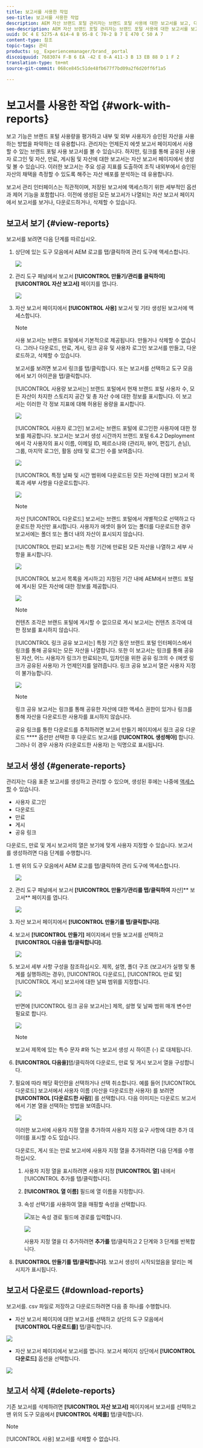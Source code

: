```yaml
---
title: 보고서를 사용한 작업
seo-title: 보고서를 사용한 작업
description: AEM 자산 브랜드 포털 관리자는 브랜드 포털 사용에 대한 보고서를 보고, 다운로드, 만료, 게시됨 및 브랜드 포털을 통해 공유된 링크에 대한 보고서를 생성, 관리 및 볼 수 있습니다.
seo-description: AEM 자산 브랜드 포털 관리자는 브랜드 포털 사용에 대한 보고서를 보고, 다운로드, 만료, 게시됨 및 브랜드 포털을 통해 공유된 링크에 대한 보고서를 생성, 관리 및 볼 수 있습니다.
uuid: DC 4 E 5275-A 614-4 B 95-8 C 70-2 B 7 E 470 C 50 A 7
content-type: 참조
topic-tags: 관리
products: sg_ Experiencemanager/brand_ portal
discoiquuid: 7683074 F-B 6 EA -42 E 0-A 411-3 B 13 EB 88 D 1 F 2
translation-type: tm+mt
source-git-commit: 068ce845c51de48fb677f7bd09a2f6d20ff6f1a5

---
```



# 보고서를 사용한 작업 {#work-with-reports}

보고 기능은 브랜드 포털 사용량을 평가하고 내부 및 외부 사용자가 승인된 자산을 사용하는 방법을 파악하는 데 유용합니다. 관리자는 언제든지 에셋 보고서 페이지에서 사용할 수 있는 브랜드 포털 사용 보고서를 볼 수 있습니다. 하지만, 링크를 통해 공유된 사용자 로그인 및 자산, 만료, 게시됨 및 자산에 대한 보고서는 자산 보고서 페이지에서 생성 및 볼 수 있습니다. 이러한 보고서는 주요 성공 지표를 도출하여 조직 내외부에서 승인된 자산의 채택을 측정할 수 있도록 해주는 자산 배포를 분석하는 데 유용합니다.

보고서 관리 인터페이스는 직관적이며, 저장된 보고서에 액세스하기 위한 세부적인 옵션과 제어 기능을 포함합니다. 이전에 생성된 모든 보고서가 나열되는 자산 보고서 페이지에서 보고서를 보거나, 다운로드하거나, 삭제할 수 있습니다.

## 보고서 보기 {#view-reports}

보고서를 보려면 다음 단계를 따르십시오.

1. 상단에 있는 도구 모음에서 AEM 로고를 탭/클릭하여 관리 도구에 액세스합니다.

   ![](assets/aemlogo.png)

2. 관리 도구 패널에서 보고서 **[!UICONTROL 만들기/관리를 클릭하여]** **[!UICONTROL 자산 보고서]** 페이지를 엽니다.

   ![](assets/access-asset-reports.png)

3. 자산 보고서 페이지에서 **[!UICONTROL 사용]** 보고서 및 기타 생성된 보고서에 액세스합니다.

   >[!NOTE]
   >
   >사용 보고서는 브랜드 포털에서 기본적으로 제공됩니다. 만들거나 삭제할 수 없습니다. 그러나 다운로드, 만료, 게시, 링크 공유 및 사용자 로그인 보고서를 만들고, 다운로드하고, 삭제할 수 있습니다.

   보고서를 보려면 보고서 링크를 탭/클릭합니다. 또는 보고서를 선택하고 도구 모음에서 보기 아이콘을 탭/클릭합니다.

   [!UICONTROL 사용량 보고서는] 브랜드 포털에서 현재 브랜드 포털 사용자 수, 모든 자산이 차지한 스토리지 공간 및 총 자산 수에 대한 정보를 표시합니다. 이 보고서는 이러한 각 정보 지표에 대해 허용된 용량을 표시합니다.

   ![](assets/usage-report.png)

   [!UICONTROL 사용자 로그인] 보고서는 브랜드 포털에 로그인한 사용자에 대한 정보를 제공합니다. 보고서는 보고서 생성 시간까지 브랜드 포털 6.4.2 Deployment에서 각 사용자의 표시 이름, 이메일 ID, 페르소나와 (관리자, 뷰어, 편집기, 손님), 그룹, 마지막 로그인, 활동 상태 및 로그인 수를 보여줍니다.

   ![](assets/user-logins.png)

   [!UICONTROL 특정 날짜 및 시간 범위에 다운로드된 모든 자산에 대한] 보고서 목록과 세부 사항을 다운로드합니다.

   ![](assets/download-report.png)

   >[!NOTE]
   >
   >자산 [!UICONTROL 다운로드] 보고서는 브랜드 포털에서 개별적으로 선택하고 다운로드한 자산만 표시합니다. 사용자가 에셋이 들어 있는 폴더를 다운로드한 경우 보고서에는 폴더 또는 폴더 내의 자산이 표시되지 않습니다.

   [!UICONTROL 만료] 보고서는 특정 기간에 만료된 모든 자산을 나열하고 세부 사항을 표시합니다.

   ![](assets/expiration-report.png)

   [!UICONTROL 보고서 목록을 게시하고] 지정된 기간 내에 AEM에서 브랜드 포털에 게시된 모든 자산에 대한 정보를 제공합니다.

   ![](assets/publish-report.png)

   >[!NOTE]
   >
   >컨텐츠 조각은 브랜드 포털에 게시할 수 없으므로 게시 보고서는 컨텐츠 조각에 대한 정보를 표시하지 않습니다.

   [!UICONTROL 링크 공유 보고서는] 특정 기간 동안 브랜드 포털 인터페이스에서 링크를 통해 공유되는 모든 자산을 나열합니다. 또한 이 보고서는 링크를 통해 공유된 자산, 어느 사용자가 링크가 만료되는지, 임차인을 위한 공유 링크의 수 (에셋 링크가 공유된 사용자) 가 언제인지를 알려줍니다. 링크 공유 보고서 열은 사용자 지정이 불가능합니다.

   ![](assets/link-share-report.png)

   >[!NOTE]
   >
   >링크 공유 보고서는 링크를 통해 공유한 자산에 대한 액세스 권한이 있거나 링크를 통해 자산을 다운로드한 사용자를 표시하지 않습니다.
   >
   >
   >공유 링크를 통한 다운로드를 추적하려면 보고서 만들기 페이지에서 링크 공유 다운로드 **** 옵션만 선택한 후 다운로드 보고서를 **[!UICONTROL 생성해야]** 합니다. 그러나 이 경우 사용자 (다운로드한 사용자) 는 익명으로 표시됩니다.

## 보고서 생성 {#generate-reports}

관리자는 다음 표준 보고서를 생성하고 관리할 수 있으며, 생성된 후에는 나중에 [액세스할](../using/brand-portal-reports.md#main-pars-header) 수 있습니다.

* 사용자 로그인
* 다운로드
* 만료
* 게시
* 공유 링크

다운로드, 만료 및 게시 보고서의 열은 보기에 맞게 사용자 지정할 수 있습니다. 보고서를 생성하려면 다음 단계를 수행합니다.

1. 맨 위의 도구 모음에서 AEM 로고를 탭/클릭하여 관리 도구에 액세스합니다.

   ![](assets/aemlogo.png)

2. 관리 도구 패널에서 보고서 **[!UICONTROL 만들기/관리를 탭/클릭하여** 자산]** 보고서** 페이지를 엽니다.

   ![](assets/asset-reports.png)

3. 자산 보고서 페이지에서 **[!UICONTROL 만들기를 탭/클릭합니다]**.
4. 보고서 **[!UICONTROL 만들기]** 페이지에서 만들 보고서를 선택하고 **[!UICONTROL 다음을 탭/클릭합니다]**.

   ![](assets/crete-report.png)

5. 보고서 세부 사항 구성을 참조하십시오. 제목, 설명, 폴더 구조 (보고서가 실행 및 통계를 실행하려는 경우), [!UICONTROL 다운로드], [!UICONTROL 만료 및][!UICONTROL 게시] 보고서에 대한 날짜 범위를 지정합니다.

   ![](assets/create-report-page.png)

   반면에 [!UICONTROL 링크 공유 보고서는] 제목, 설명 및 날짜 범위 매개 변수만 필요로 합니다.

   ![](assets/create-link-share-report.png)

   >[!NOTE]
   >
   >보고서 제목에 있는 특수 문자 #와 %는 보고서 생성 시 하이픈 (-) 로 대체됩니다.

6. **[!UICONTROL 다음을]**&#x200B;탭/클릭하여 다운로드, 만료 및 게시 보고서 열을 구성합니다.
7. 필요에 따라 해당 확인란을 선택하거나 선택 취소합니다. 예를 들어 [!UICONTROL 다운로드] 보고서에서 사용자 이름 (자산을 다운로드한 사용자) 를 보려면 **[!UICONTROL [다운로드한 사람]**] 를 선택합니다. 다음 이미지는 다운로드 보고서에서 기본 열을 선택하는 방법을 보여줍니다.

   ![](assets/createdownloadreport.png)

   이러한 보고서에 사용자 지정 열을 추가하여 사용자 지정 요구 사항에 대한 추가 데이터를 표시할 수도 있습니다.

   다운로드, 게시 또는 만료 보고서에 사용자 지정 열을 추가하려면 다음 단계를 수행하십시오.

   1. 사용자 지정 열을 표시하려면 사용자 지정 **[!UICONTROL 열]** 내에서 [!UICONTROL 추가를 탭/클릭합니다].
   2. **[!UICONTROL 열 이름]** 필드에 열 이름을 지정합니다.
   3. 속성 선택기를 사용하여 열을 매핑할 속성을 선택합니다.

      ![](assets/property-picker.png)또는 속성 경로 필드에 경로를 입력합니다.

      ![](assets/property-path.png)

      사용자 지정 열을 더 추가하려면 **추가를** 탭/클릭하고 2 단계와 3 단계를 반복합니다.

8. **[!UICONTROL 만들기를 탭/클릭합니다]**. 보고서 생성이 시작되었음을 알리는 메시지가 표시됩니다.

## 보고서 다운로드 {#download-reports}

보고서를. csv 파일로 저장하고 다운로드하려면 다음 중 하나를 수행합니다.

* 자산 보고서 페이지에 대한 보고서를 선택하고 상단의 도구 모음에서 **[!UICONTROL 다운로드를]** 탭/클릭합니다.

![](assets/download-asset-report.png)

* 자산 보고서 페이지에서 보고서를 엽니다. 보고서 페이지 상단에서 **[!UICONTROL 다운로드]** 옵션을 선택합니다.

![](assets/download-report-fromwithin.png)

## 보고서 삭제 {#delete-reports}

기존 보고서를 삭제하려면 **[!UICONTROL 자산 보고서]** 페이지에서 보고서를 선택하고 맨 위의 도구 모음에서 **[!UICONTROL 삭제를]** 탭/클릭합니다.

>[!NOTE]
>
>[!UICONTROL 사용] 보고서를 삭제할 수 없습니다.

